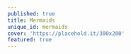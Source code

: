 ```yaml
---
published: true
title: Mermaids
unique_id: mermaids
cover: 'https://placehold.it/300x200'
featured: true
---
```


